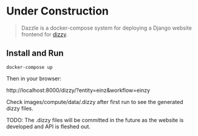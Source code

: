 # Under Construction

> Dazzle is a docker-compose system for deploying a Django website frontend for [dizzy](https://github.com/GRAYgoose124/dizzy).

## Install and Run

    docker-compose up

Then in your browser:

http://localhost:8000/dizzy/?entity=einz&workflow=einzy

Check images/compute/data/.dizzy after first run to see the generated dizzy files. 

TODO: The .dizzy files will be committed in the future as the website is developed and API is fleshed out.